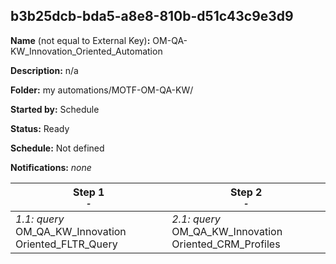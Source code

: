 ## b3b25dcb-bda5-a8e8-810b-d51c43c9e3d9

**Name** (not equal to External Key)**:** OM-QA-KW_Innovation_Oriented_Automation


**Description:** n/a

**Folder:** my automations/MOTF-OM-QA-KW/

**Started by:** Schedule

**Status:** Ready

**Schedule:** Not defined

**Notifications:** _none_


| Step 1<br>_<small>-</small>_ | Step 2<br>_<small>-</small>_ |
| --- | --- |
| _1.1: query_<br>OM_QA_KW_Innovation Oriented_FLTR_Query | _2.1: query_<br>OM_QA_KW_Innovation Oriented_CRM_Profiles |
